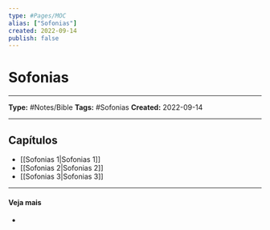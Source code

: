 ```yaml
---
type: #Pages/MOC
alias: ["Sofonias"]
created: 2022-09-14
publish: false
---
```


# Sofonias

---

**Type:** #Notes/Bible
**Tags:** #Sofonias
**Created:** 2022-09-14

---

## Capítulos

- [[Sofonias 1|Sofonias 1]]
- [[Sofonias 2|Sofonias 2]]
- [[Sofonias 3|Sofonias 3]]

---

#### Veja mais

-
